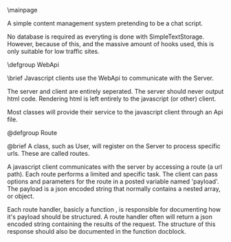 \mainpage

A simple content management system pretending to be a chat script.

No database is required as everyting is done with SimpleTextStorage. However,
because of this, and the massive amount of hooks used, this is only suitable
for low traffic sites.

\defgroup WebApi

\brief Javascript clients use the WebApi to communicate with the Server.

The server and client are entirely seperated. The server should never output
html code. Rendering html is left entirely to the javascript (or other) client.

Most classes will provide their service to the javascript client through an
Api file.

@defgroup Route

@brief A class, such as User, will register on the Server to process specific
urls. These are called routes.

A javascript client communicates with the server by accessing a route (a url
path). Each route performs a limited and specific task. The client can pass
options and parameters for the route in a posted variable named 'payload'. The
payload is a json encoded string that normally contains a nested array, or
object.

Each route handler, basicly a function , is responsible for documenting how it's
payload should be structured. A route handler often will return a json encoded
string containing the results of the request. The structure of this response
should also be documented in the function docblock.
